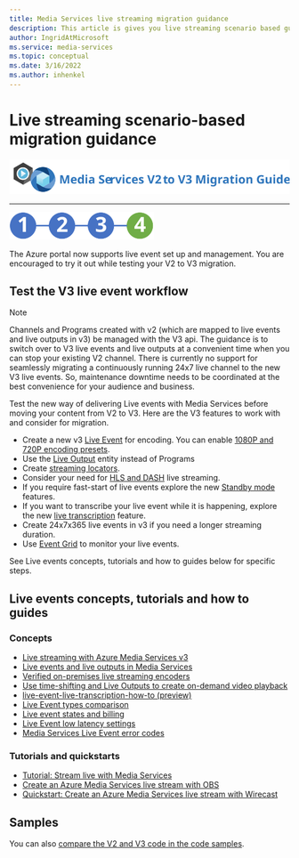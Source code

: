```yaml
---
title: Media Services live streaming migration guidance
description: This article is gives you live streaming scenario based guidance that will assist you min migrating from Azure Media Services v2 to v3.
author: IngridAtMicrosoft
ms.service: media-services
ms.topic: conceptual
ms.date: 3/16/2022
ms.author: inhenkel
---
```


# Live streaming scenario-based migration guidance

![migration guide logo](./media/migration-guide/azure-media-services-logo-migration-guide.svg)

<hr color="#5ea0ef" size="10">

![migration steps 2](./media/migration-guide/steps-4.svg)

The Azure portal now supports live event set up and management.  You are encouraged to try it out while testing your V2 to V3 migration.

## Test the V3 live event workflow

> [!NOTE]
> Channels and Programs created with v2 (which are mapped to live events and live outputs in v3) be managed with the V3 api. The guidance is to switch over to V3 live events and live outputs at a convenient time when you can stop your existing V2 channel. There is currently no support for seamlessly migrating a continuously running 24x7 live channel to the new V3 live events. So, maintenance downtime needs to be coordinated at the best convenience for your audience and business.

Test the new way of delivering Live events with Media Services before moving your content from V2 to V3. Here are the V3 features to work with and consider for migration.

- Create a new v3 [Live Event](live-event-outputs-concept.md#live-events) for encoding. You can enable [1080P and 720P encoding presets](live-event-types-comparison-reference.md#system-presets).
- Use the [Live Output](live-event-outputs-concept.md#live-outputs) entity instead of Programs
- Create [streaming locators](stream-streaming-locators-concept.md).
- Consider your need for [HLS and DASH](encode-dynamic-packaging-concept.md) live streaming.
- If you require fast-start of live events explore the new [Standby mode](live-event-outputs-concept.md#standby-mode) features.
- If you want to transcribe your live event while it is happening, explore the new [live transcription](live-event-live-transcription-how-to.md) feature.
- Create 24x7x365 live events in v3 if you need a longer streaming duration.
- Use [Event Grid](monitoring/monitor-events-portal-how-to.md) to monitor your live events.

See Live events concepts, tutorials and how to guides below for specific steps.

## Live events concepts, tutorials and how to guides

### Concepts

- [Live streaming with Azure Media Services v3](stream-live-streaming-concept.md)
- [Live events and live outputs in Media Services](live-event-outputs-concept.md)
- [Verified on-premises live streaming encoders](encode-recommended-on-premises-live-encoders.md)
- [Use time-shifting and Live Outputs to create on-demand video playback](live-event-cloud-dvr-time-how-to.md)
- [live-event-live-transcription-how-to (preview)](live-event-live-transcription-how-to.md)
- [Live Event types comparison](live-event-types-comparison-reference.md)
- [Live event states and billing](live-event-states-billing-concept.md)
- [Live Event low latency settings](live-event-latency-reference.md)
- [Media Services Live Event error codes](live-event-error-codes-reference.md)

### Tutorials and quickstarts

- [Tutorial: Stream live with Media Services](stream-live-tutorial-with-api.md)
- [Create an Azure Media Services live stream with OBS](live-event-obs-quickstart.md)
- [Quickstart: Create an Azure Media Services live stream with Wirecast](live-event-wirecast-quickstart.md)

## Samples

You can also [compare the V2 and V3 code in the code samples](migrate-v-2-v-3-migration-samples.md).
